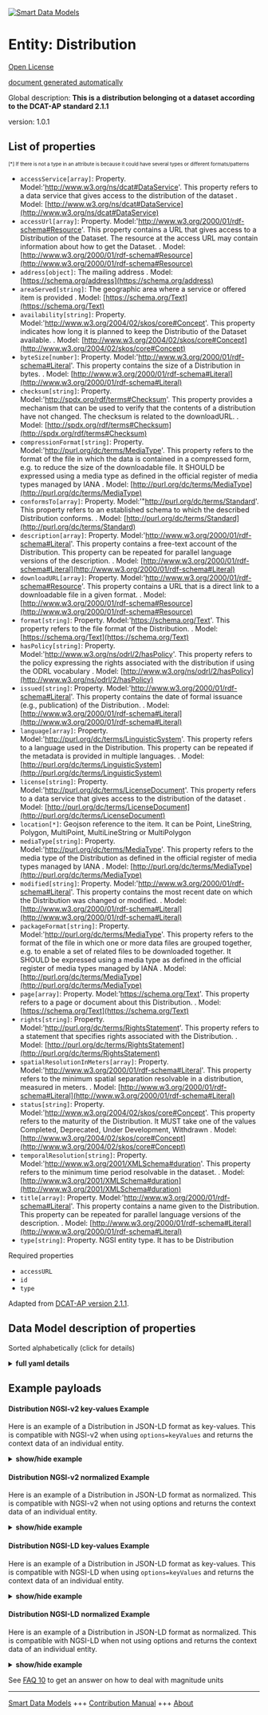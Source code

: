 <!-- 10-Header -->  
[![Smart Data Models](https://smartdatamodels.org/wp-content/uploads/2022/01/SmartDataModels_logo.png "Logo")](https://smartdatamodels.org)  
Entity: Distribution  
====================<!-- /10-Header -->  
<!-- 15-License -->  
[Open License](https://github.com/smart-data-models//dataModel.DCAT-AP/blob/master/Distribution/LICENSE.md)  
[document generated automatically](https://docs.google.com/presentation/d/e/2PACX-1vTs-Ng5dIAwkg91oTTUdt8ua7woBXhPnwavZ0FxgR8BsAI_Ek3C5q97Nd94HS8KhP-r_quD4H0fgyt3/pub?start=false&loop=false&delayms=3000#slide=id.gb715ace035_0_60)  
<!-- /15-License -->  
<!-- 20-Description -->  
Global description: **This is a distribution belonging ot a dataset according to the DCAT-AP standard 2.1.1**  
version: 1.0.1  
<!-- /20-Description -->  
<!-- 30-PropertiesList -->  

## List of properties  

<sup><sub>[*] If there is not a type in an attribute is because it could have several types or different formats/patterns</sub></sup>  
- `accessService[array]`: Property. Model:'http://www.w3.org/ns/dcat#DataService'. This property refers to a data service that gives access to the distribution of the dataset  . Model: [http://www.w3.org/ns/dcat#DataService](http://www.w3.org/ns/dcat#DataService)- `accessUrl[array]`: Property. Model:'http://www.w3.org/2000/01/rdf-schema#Resource'. This property contains a URL that gives access to a Distribution of the Dataset. The resource at the access URL may contain information about how to get the Dataset.  . Model: [http://www.w3.org/2000/01/rdf-schema#Resource](http://www.w3.org/2000/01/rdf-schema#Resource)- `address[object]`: The mailing address  . Model: [https://schema.org/address](https://schema.org/address)- `areaServed[string]`: The geographic area where a service or offered item is provided  . Model: [https://schema.org/Text](https://schema.org/Text)- `availability[string]`: Property. Model:'http://www.w3.org/2004/02/skos/core#Concept'. This property indicates how long it is planned to keep the Distributio of the Dataset available.  . Model: [http://www.w3.org/2004/02/skos/core#Concept](http://www.w3.org/2004/02/skos/core#Concept)- `byteSize[number]`: Property. Model:'http://www.w3.org/2000/01/rdf-schema#Literal'. This property contains the size of a Distribution in bytes.  . Model: [http://www.w3.org/2000/01/rdf-schema#Literal](http://www.w3.org/2000/01/rdf-schema#Literal)- `checksum[string]`: Property. Model:'http://spdx.org/rdf/terms#Checksum'. This property provides a mechanism that can be used to verify that the contents of a distribution have not changed. The checksum is related to the downloadURL.  . Model: [http://spdx.org/rdf/terms#Checksum](http://spdx.org/rdf/terms#Checksum)- `compressionFormat[string]`: Property. Model:'http://purl.org/dc/terms/MediaType'. This property refers to the format of the file in which the data is contained in a compressed form, e.g. to reduce the size of the downloadable file. It SHOULD be expressed using a media type as defined in the official register of media types managed by IANA  . Model: [http://purl.org/dc/terms/MediaType](http://purl.org/dc/terms/MediaType)- `conformsTo[array]`: Property. Model:'"http://purl.org/dc/terms/Standard'. This property refers to an established schema to which the described Distribution conforms.  . Model: [http://purl.org/dc/terms/Standard](http://purl.org/dc/terms/Standard)- `description[array]`: Property. Model:'http://www.w3.org/2000/01/rdf-schema#Literal'. This property contains a free-text account of the Distribution. This property can be repeated for parallel language versions of the description.  . Model: [http://www.w3.org/2000/01/rdf-schema#Literal](http://www.w3.org/2000/01/rdf-schema#Literal)- `downloadURL[array]`: Property. Model:'http://www.w3.org/2000/01/rdf-schema#Resource'. This property contains a URL that is a direct link to a downloadable file in a given format.  . Model: [http://www.w3.org/2000/01/rdf-schema#Resource](http://www.w3.org/2000/01/rdf-schema#Resource)- `format[string]`: Property. Model:'https://schema.org/Text'. This property refers to the file format of the Distribution.  . Model: [https://schema.org/Text](https://schema.org/Text)- `hasPolicy[string]`: Property. Model:'http://www.w3.org/ns/odrl/2/hasPolicy'. This property refers to the policy expressing the rights associated with the distribution if using the ODRL vocabulary  . Model: [http://www.w3.org/ns/odrl/2/hasPolicy](http://www.w3.org/ns/odrl/2/hasPolicy)- `issued[string]`: Property. Model:'http://www.w3.org/2000/01/rdf-schema#Literal'. This property contains the date of formal issuance (e.g., publication) of the Distribution.  . Model: [http://www.w3.org/2000/01/rdf-schema#Literal](http://www.w3.org/2000/01/rdf-schema#Literal)- `language[array]`: Property. Model:'http://purl.org/dc/terms/LinguisticSystem'. This property refers to a language used in the Distribution. This property can be repeated if the metadata is provided in multiple languages.  . Model: [http://purl.org/dc/terms/LinguisticSystem](http://purl.org/dc/terms/LinguisticSystem)- `license[string]`: Property. Model:'http://purl.org/dc/terms/LicenseDocument'. This property refers to a data service that gives access to the distribution of the dataset  . Model: [http://purl.org/dc/terms/LicenseDocument](http://purl.org/dc/terms/LicenseDocument)- `location[*]`: Geojson reference to the item. It can be Point, LineString, Polygon, MultiPoint, MultiLineString or MultiPolygon  - `mediaType[string]`: Property. Model:'http://purl.org/dc/terms/MediaType'. This property refers to the media type of the Distribution as defined in the official register of media types managed by IANA  . Model: [http://purl.org/dc/terms/MediaType](http://purl.org/dc/terms/MediaType)- `modified[string]`: Property. Model:'http://www.w3.org/2000/01/rdf-schema#Literal'. This property contains the most recent date on which the Distribution was changed or modified.  . Model: [http://www.w3.org/2000/01/rdf-schema#Literal](http://www.w3.org/2000/01/rdf-schema#Literal)- `packageFormat[string]`: Property. Model:'http://purl.org/dc/terms/MediaType'. This property refers to the format of the file in which one or more data files are grouped together, e.g. to enable a set of related files to be downloaded together. It SHOULD be expressed using a media type as defined in the official register of media types managed by IANA  . Model: [http://purl.org/dc/terms/MediaType](http://purl.org/dc/terms/MediaType)- `page[array]`: Property. Model:'https://schema.org/Text'. This property refers to a page or document about this Distribution.  . Model: [https://schema.org/Text](https://schema.org/Text)- `rights[string]`: Property. Model:'http://purl.org/dc/terms/RightsStatement'. This property refers to a statement that specifies rights associated with the Distribution.  . Model: [http://purl.org/dc/terms/RightsStatement](http://purl.org/dc/terms/RightsStatement)- `spatialResolutionInMeters[array]`: Property. Model:'http://www.w3.org/2000/01/rdf-schema#Literal'. This property refers to the minimum spatial separation resolvable in a distribution, measured in meters.  . Model: [http://www.w3.org/2000/01/rdf-schema#Literal](http://www.w3.org/2000/01/rdf-schema#Literal)- `status[string]`: Property. Model:'http://www.w3.org/2004/02/skos/core#Concept'. This property refers to the maturity of the Distribution. It MUST take one of the values Completed, Deprecated, Under Development, Withdrawn  . Model: [http://www.w3.org/2004/02/skos/core#Concept](http://www.w3.org/2004/02/skos/core#Concept)- `temporalResolution[string]`: Property. Model:'http://www.w3.org/2001/XMLSchema#duration'. This property refers to the minimum time period resolvable in the dataset.   . Model: [http://www.w3.org/2001/XMLSchema#duration](http://www.w3.org/2001/XMLSchema#duration)- `title[array]`: Property. Model:'http://www.w3.org/2000/01/rdf-schema#Literal'. This property contains a name given to the Distribution. This property can be repeated for parallel language versions of the description.  . Model: [http://www.w3.org/2000/01/rdf-schema#Literal](http://www.w3.org/2000/01/rdf-schema#Literal)- `type[string]`: Property. NGSI entity type. It has to be Distribution  <!-- /30-PropertiesList -->  
<!-- 35-RequiredProperties -->  
Required properties  
- `accessURL`  - `id`  - `type`  <!-- /35-RequiredProperties -->  
<!-- 40-RequiredProperties -->  
Adapted from [DCAT-AP version 2.1.1](https://joinup.ec.europa.eu/collection/semantic-interoperability-community-semic/solution/dcat-application-profile-data-portals-europe/release/211).  
<!-- /40-RequiredProperties -->  
<!-- 50-DataModelHeader -->  
## Data Model description of properties  
Sorted alphabetically (click for details)  
<!-- /50-DataModelHeader -->  
<!-- 60-ModelYaml -->  
<details><summary><strong>full yaml details</strong></summary>    
```yaml  
Distribution:    
  description: This is a distribution belonging ot a dataset according to the DCAT-AP standard 2.1.1    
  properties:    
    accessService:    
      description: "Property. Model:'http://www.w3.org/ns/dcat#DataService'. This property refers to a data service that gives access to the distribution of the dataset"    
      items:    
        description: Property. Every Data service providing access to the distribution    
        type: string    
      type: array    
      x-ngsi:    
        model: "http://www.w3.org/ns/dcat#DataService"    
        type: Property    
    accessUrl:    
      description: "Property. Model:'http://www.w3.org/2000/01/rdf-schema#Resource'. This property contains a URL that gives access to a Distribution of the Dataset. The resource at the access URL may contain information about how to get the Dataset."    
      items:    
        minItems: 1    
        type: string    
      type: array    
      x-ngsi:    
        model: "http://www.w3.org/2000/01/rdf-schema#Resource"    
        type: Property    
    address:    
      description: The mailing address    
      properties:    
        addressCountry:    
          description: 'Property. The country. For example, Spain. Model:''https://schema.org/addressCountry'''    
          type: string    
        addressLocality:    
          description: 'Property. The locality in which the street address is, and which is in the region. Model:''https://schema.org/addressLocality'''    
          type: string    
        addressRegion:    
          description: 'Property. The region in which the locality is, and which is in the country. Model:''https://schema.org/addressRegion'''    
          type: string    
        district:    
          description: 'A district is a type of administrative division that, in some countries, is managed by the local government.'    
          type: string    
        postOfficeBoxNumber:    
          description: 'Property. The post office box number for PO box addresses. For example, 03578. Model:''https://schema.org/postOfficeBoxNumber'''    
          type: string    
        postalCode:    
          description: 'Property. The postal code. For example, 24004. Model:''https://schema.org/https://schema.org/postalCode'''    
          type: string    
        streetAddress:    
          description: 'Property. The street address. Model:''https://schema.org/streetAddress'''    
          type: string    
        streetNr:    
          description: Number identifying a specific property on a public street.    
          type: string    
      type: object    
      x-ngsi:    
        model: https://schema.org/address    
        type: Property    
    areaServed:    
      description: The geographic area where a service or offered item is provided    
      type: string    
      x-ngsi:    
        model: https://schema.org/Text    
        type: Property    
    availability:    
      description: "Property. Model:'http://www.w3.org/2004/02/skos/core#Concept'. This property indicates how long it is planned to keep the Distributio of the Dataset available."    
      type: string    
      x-ngsi:    
        model: "http://www.w3.org/2004/02/skos/core#Concept"    
        type: Property    
    byteSize:    
      description: "Property. Model:'http://www.w3.org/2000/01/rdf-schema#Literal'. This property contains the size of a Distribution in bytes."    
      type: number    
      x-ngsi:    
        model: "http://www.w3.org/2000/01/rdf-schema#Literal"    
        type: Property    
    checksum:    
      description: "Property. Model:'http://spdx.org/rdf/terms#Checksum'. This property provides a mechanism that can be used to verify that the contents of a distribution have not changed. The checksum is related to the downloadURL."    
      type: string    
      x-ngsi:    
        model: "http://spdx.org/rdf/terms#Checksum"    
        type: Property    
    compressionFormat:    
      description: 'Property. Model:''http://purl.org/dc/terms/MediaType''. This property refers to the format of the file in which the data is contained in a compressed form, e.g. to reduce the size of the downloadable file. It SHOULD be expressed using a media type as defined in the official register of media types managed by IANA'    
      type: string    
      x-ngsi:    
        model: http://purl.org/dc/terms/MediaType    
        type: Property    
    conformsTo:    
      description: 'Property. Model:''"http://purl.org/dc/terms/Standard''. This property refers to an established schema to which the described Distribution conforms.'    
      items:    
        description: Property. Every rule o standard the distribution complies with    
        type: string    
      type: array    
      x-ngsi:    
        model: http://purl.org/dc/terms/Standard    
        type: Property    
    description:    
      description: "Property. Model:'http://www.w3.org/2000/01/rdf-schema#Literal'. This property contains a free-text account of the Distribution. This property can be repeated for parallel language versions of the description."    
      items:    
        description: Property. Every description of the distribution in a language    
        type: string    
      type: array    
      x-ngsi:    
        model: "http://www.w3.org/2000/01/rdf-schema#Literal"    
        type: Property    
    downloadURL:    
      description: "Property. Model:'http://www.w3.org/2000/01/rdf-schema#Resource'. This property contains a URL that is a direct link to a downloadable file in a given format."    
      items:    
        description: Property. Every URL available for downloading    
        format: uri    
        type: string    
      type: array    
      x-ngsi:    
        model: "http://www.w3.org/2000/01/rdf-schema#Resource"    
        type: Property    
    format:    
      description: 'Property. Model:''https://schema.org/Text''. This property refers to the file format of the Distribution.'    
      type: string    
      x-ngsi:    
        model: https://schema.org/Text    
        type: Property    
    hasPolicy:    
      description: 'Property. Model:''http://www.w3.org/ns/odrl/2/hasPolicy''. This property refers to the policy expressing the rights associated with the distribution if using the ODRL vocabulary'    
      type: string    
      x-ngsi:    
        model: http://www.w3.org/ns/odrl/2/hasPolicy    
        type: Property    
    issued:    
      description: "Property. Model:'http://www.w3.org/2000/01/rdf-schema#Literal'. This property contains the date of formal issuance (e.g., publication) of the Distribution."    
      format: date-time    
      type: string    
      x-ngsi:    
        model: "http://www.w3.org/2000/01/rdf-schema#Literal"    
        type: Property    
    language:    
      description: 'Property. Model:''http://purl.org/dc/terms/LinguisticSystem''. This property refers to a language used in the Distribution. This property can be repeated if the metadata is provided in multiple languages.'    
      items:    
        description: Property. Every language included    
        type: string    
      type: array    
      x-ngsi:    
        model: http://purl.org/dc/terms/LinguisticSystem    
        type: Property    
    license:    
      description: 'Property. Model:''http://purl.org/dc/terms/LicenseDocument''. This property refers to a data service that gives access to the distribution of the dataset'    
      type: string    
      x-ngsi:    
        model: http://purl.org/dc/terms/LicenseDocument    
        type: Property    
    location:    
      description: 'Geojson reference to the item. It can be Point, LineString, Polygon, MultiPoint, MultiLineString or MultiPolygon'    
      oneOf:    
        - description: GeoProperty. Geojson reference to the item. Point    
          properties:    
            bbox:    
              items:    
                type: number    
              minItems: 4    
              type: array    
            coordinates:    
              items:    
                type: number    
              minItems: 2    
              type: array    
            type:    
              enum:    
                - Point    
              type: string    
          required:    
            - type    
            - coordinates    
          title: GeoJSON Point    
          type: object    
        - description: GeoProperty. Geojson reference to the item. LineString    
          properties:    
            bbox:    
              items:    
                type: number    
              minItems: 4    
              type: array    
            coordinates:    
              items:    
                items:    
                  type: number    
                minItems: 2    
                type: array    
              minItems: 2    
              type: array    
            type:    
              enum:    
                - LineString    
              type: string    
          required:    
            - type    
            - coordinates    
          title: GeoJSON LineString    
          type: object    
        - description: GeoProperty. Geojson reference to the item. Polygon    
          properties:    
            bbox:    
              items:    
                type: number    
              minItems: 4    
              type: array    
            coordinates:    
              items:    
                items:    
                  items:    
                    type: number    
                  minItems: 2    
                  type: array    
                minItems: 4    
                type: array    
              type: array    
            type:    
              enum:    
                - Polygon    
              type: string    
          required:    
            - type    
            - coordinates    
          title: GeoJSON Polygon    
          type: object    
        - description: GeoProperty. Geojson reference to the item. MultiPoint    
          properties:    
            bbox:    
              items:    
                type: number    
              minItems: 4    
              type: array    
            coordinates:    
              items:    
                items:    
                  type: number    
                minItems: 2    
                type: array    
              type: array    
            type:    
              enum:    
                - MultiPoint    
              type: string    
          required:    
            - type    
            - coordinates    
          title: GeoJSON MultiPoint    
          type: object    
        - description: GeoProperty. Geojson reference to the item. MultiLineString    
          properties:    
            bbox:    
              items:    
                type: number    
              minItems: 4    
              type: array    
            coordinates:    
              items:    
                items:    
                  items:    
                    type: number    
                  minItems: 2    
                  type: array    
                minItems: 2    
                type: array    
              type: array    
            type:    
              enum:    
                - MultiLineString    
              type: string    
          required:    
            - type    
            - coordinates    
          title: GeoJSON MultiLineString    
          type: object    
        - description: GeoProperty. Geojson reference to the item. MultiLineString    
          properties:    
            bbox:    
              items:    
                type: number    
              minItems: 4    
              type: array    
            coordinates:    
              items:    
                items:    
                  items:    
                    items:    
                      type: number    
                    minItems: 2    
                    type: array    
                  minItems: 4    
                  type: array    
                type: array    
              type: array    
            type:    
              enum:    
                - MultiPolygon    
              type: string    
          required:    
            - type    
            - coordinates    
          title: GeoJSON MultiPolygon    
          type: object    
      x-ngsi:    
        type: GeoProperty    
    mediaType:    
      description: 'Property. Model:''http://purl.org/dc/terms/MediaType''. This property refers to the media type of the Distribution as defined in the official register of media types managed by IANA'    
      type: string    
      x-ngsi:    
        model: http://purl.org/dc/terms/MediaType    
        type: Property    
    modified:    
      description: "Property. Model:'http://www.w3.org/2000/01/rdf-schema#Literal'. This property contains the most recent date on which the Distribution was changed or modified."    
      format: date-time    
      type: string    
      x-ngsi:    
        model: "http://www.w3.org/2000/01/rdf-schema#Literal"    
        type: Property    
    packageFormat:    
      description: 'Property. Model:''http://purl.org/dc/terms/MediaType''. This property refers to the format of the file in which one or more data files are grouped together, e.g. to enable a set of related files to be downloaded together. It SHOULD be expressed using a media type as defined in the official register of media types managed by IANA'    
      type: string    
      x-ngsi:    
        model: http://purl.org/dc/terms/MediaType    
        type: Property    
    page:    
      description: 'Property. Model:''https://schema.org/Text''. This property refers to a page or document about this Distribution.'    
      items:    
        description: Property. Every page providing information about the distribution    
        type: string    
      type: array    
      x-ngsi:    
        model: https://schema.org/Text    
        type: Property    
    rights:    
      description: 'Property. Model:''http://purl.org/dc/terms/RightsStatement''. This property refers to a statement that specifies rights associated with the Distribution.'    
      type: string    
      x-ngsi:    
        model: http://purl.org/dc/terms/RightsStatement    
        type: Property    
    spatialResolutionInMeters:    
      description: "Property. Model:'http://www.w3.org/2000/01/rdf-schema#Literal'. This property refers to the minimum spatial separation resolvable in a distribution, measured in meters."    
      type: array    
      x-ngsi:    
        model: "http://www.w3.org/2000/01/rdf-schema#Literal"    
        type: Property    
    status:    
      description: "Property. Model:'http://www.w3.org/2004/02/skos/core#Concept'. This property refers to the maturity of the Distribution. It MUST take one of the values Completed, Deprecated, Under Development, Withdrawn"    
      enum:    
        - Completed    
        - Deprecated    
        - Under Development    
        - Withdrawn    
      type: string    
      x-ngsi:    
        model: "http://www.w3.org/2004/02/skos/core#Concept"    
        type: Property    
    temporalResolution:    
      description: "Property. Model:'http://www.w3.org/2001/XMLSchema#duration'. This property refers to the minimum time period resolvable in the dataset. "    
      format: duration    
      type: string    
      x-ngsi:    
        model: "http://www.w3.org/2001/XMLSchema#duration"    
        type: Property    
    title:    
      description: "Property. Model:'http://www.w3.org/2000/01/rdf-schema#Literal'. This property contains a name given to the Distribution. This property can be repeated for parallel language versions of the description."    
      items:    
        description: Property. Every language description of the distribution title    
        type: string    
      type: array    
      x-ngsi:    
        model: "http://www.w3.org/2000/01/rdf-schema#Literal"    
        type: Property    
    type:    
      description: Property. NGSI entity type. It has to be Distribution    
      enum:    
        - Distribution    
      type: string    
      x-ngsi:    
        type: Property    
  required:    
    - accessURL    
    - id    
    - type    
  type: object    
  x-derived-from: ""    
  x-disclaimer: 'Redistribution and use in source and binary forms, with or without modification, are permitted  provided that the license conditions are met. Copyleft (c) 2022 Contributors to Smart Data Models Program'    
  x-license-url: https://github.com/smart-data-models/dataModel.DCAT-AP/blob/master/Distribution/LICENSE.md    
  x-model-schema: https://smart-data-models.github.io/dataModel.DCAT-AP/Distribution/schema.json    
  x-model-tags: ""    
  x-version: 1.0.1    
```  
</details>    
<!-- /60-ModelYaml -->  
<!-- 70-MiddleNotes -->  
<!-- /70-MiddleNotes -->  
<!-- 80-Examples -->  
## Example payloads    
#### Distribution NGSI-v2 key-values Example    
Here is an example of a Distribution in JSON-LD format as key-values. This is compatible with NGSI-v2 when  using `options=keyValues` and returns the context data of an individual entity.  
<details><summary><strong>show/hide example</strong></summary>    
```json  
{  
  "id": "urn:ngsi-ld:Distribution:id:NUZE:76215118",  
  "type": "Distribution",  
  "accessService": [  
    ""  
  ],  
  "accessURL": [  
    "https://datos.comunidad.madrid/catalogo/dataset/134210b4-3fbc-457d-8064-18d6d8cc785e/resource/fca9a0ef-60b3-44bc-8a69-c17d607b122d/download/alojamientos_turisticos.csv"  
  ],  
  "address": {  
    "addressCountry": "Luxembourg",  
    "addressLocality": "Luxembourg",  
    "addressRegion": "Luxembourg",  
    "postOfficeBoxNumber": "",  
    "postalCode": "24004",  
    "streetAddress": "Luxembourg platz 2"  
  },  
  "availability": "yes",  
  "byteSize": 43503,  
  "checksum": "H3FR.",  
  "compressionFormat": "",  
  "description": [  
    "Distribution of open data portals in csv"],  
  "page": [],  
  "downloadURL": [  
    "urn:ngsi-ld:DistributionDCAT-AP:items:HVWX:12201868",  
    "urn:ngsi-ld:DistributionDCAT-AP:items:ICPI:96947751"  
  ],  
  "format": " text/csv",  
  "hasPolicy": "Open data policy.",  
  "language": [  
    "EN",  
    "ES"  
  ],  
  "license": "CC-BY",  
  "conformsTo": [],  
  "location": {  
    "coordinates": [  
      -67.057831,  
      67.968509  
    ],  
    "type": "Point"  
  },  
  "mediaType": "",  
  "modified": "1986-03-28T19:56:43Z",  
  "packagingFormat": "zip",  
  "issued": "1997-05-06T05:04:10Z",  
  "rights": "copyleft",  
  "spatialResolutionInMeters": [  
    0.5,  
    0.5  
  ],  
  "status": "Withdrawn",  
  "temporalResolution":  
    "PT15M",  
  "title": [  
    "Dataset base"  
  ]  
}  
```  
</details>  
#### Distribution NGSI-v2 normalized Example    
Here is an example of a Distribution in JSON-LD format as normalized. This is compatible with NGSI-v2 when not using options and returns the context data of an individual entity.  
<details><summary><strong>show/hide example</strong></summary>    
```json  
{  
  "id": "urn:ngsi-ld:Distribution:id:NUZE:76215118",  
  "type": "Distribution",  
  "description": {  
    "type": "Text",  
    "value": [  
      "Distribution of open data portals in csv"  
    ]  
  },  
  "location": {  
    "type": "geo:json",  
    "value": {  
      "type": "Point",  
      "coordinates": [  
        -67.057831,  
        67.968509  
      ]  
    }  
  },  
  "address": {  
    "type": "PostalAddress",  
    "value": {  
      "streetAddress": "Luxembourg platz 2",  
      "addressLocality": "Luxembourg",  
      "addressRegion": "Luxembourg",  
      "addressCountry": "Luxembourg",  
      "postalCode": "24004",  
      "postOfficeBoxNumber": ""  
    }  
  },  
  "accessURL": {  
    "type": "array",  
    "value": [  
      "https://datos.comunidad.madrid/catalogo/dataset/134210b4-3fbc-457d-8064-18d6d8cc785e/resource/fca9a0ef-60b3-44bc-8a69-c17d607b122d/download/alojamientos_turisticos.csv"  
    ]  
  },  
  "availability": {  
    "type": "Text",  
    "value": "yes"  
  },  
  "format": {  
    "type": "Text",  
    "value": " text/csv"  
  },  
  "license": {  
    "type": "Text",  
    "value": "CC-BY"  
  },  
  "accessService": {  
    "type": "array",  
    "value": [  
      ""  
    ]  
  },  
  "byteSize": {  
    "type": "array",  
    "value": 43503  
  },  
  "checksum": {  
    "type": "Text",  
    "value": "H3FR."  
  },  
  "compressionFormat": {  
    "type": "Text",  
    "value": ""  
  },  
  "page": {  
    "type": "array",  
    "value": [  
    ]  
  },  
  "downloadURL": {  
    "type": "array",  
    "value": [  
      "urn:ngsi-ld:DistributionDCAT-AP:items:HVWX:12201868",  
      "urn:ngsi-ld:DistributionDCAT-AP:items:ICPI:96947751"  
    ]  
  },  
  "hasPolicy": {  
    "type": "Text",  
    "value": "Open data policy."  
  },  
  "language": {  
    "type": "array",  
    "value": [  
      "EN",  
      "ES"  
    ]  
  },  
  "conformsTo": {  
    "type": "array",  
    "value": [  
    ]  
  },  
  "mediaType": {  
    "type": "Text",  
    "value": ""  
  },  
  "packagingFormat": {  
    "type": "Text",  
    "value": "zip"  
  },  
  "issued": {  
    "type": "DateTime",  
    "value": "1997-05-06T05:04:10Z"  
  },  
  "rights": {  
    "type": "Text",  
    "value": "copyleft"  
  },  
  "spatialResolutionInMeters": {  
    "type": "array",  
    "value": [  
      0.5,  
      0.5  
    ]  
  },  
  "status": {  
    "type": "Text",  
    "value": "Withdrawn"  
  },  
  "temporalResolution": {  
    "type": "array",  
    "value": "PT17S"  
  },  
  "title": {  
    "type": "array",  
    "value": [  
      "Dataset base"  
    ]  
  },  
  "modified": {  
    "type": "DateTime",  
    "value": "1986-03-28T19:56:43Z"  
  }  
}  
```  
</details>  
#### Distribution NGSI-LD key-values Example    
Here is an example of a Distribution in JSON-LD format as key-values. This is compatible with NGSI-LD when  using `options=keyValues` and returns the context data of an individual entity.  
<details><summary><strong>show/hide example</strong></summary>    
```json  
{  
  "id": "urn:ngsi-ld:Distribution:id:NUZE:76215118",  
  "type": "Distribution",  
  "accessService": [  
    ""  
  ],  
  "accessURL": [  
    "https://datos.comunidad.madrid/catalogo/dataset/134210b4-3fbc-457d-8064-18d6d8cc785e/resource/fca9a0ef-60b3-44bc-8a69-c17d607b122d/download/alojamientos_turisticos.csv"  
  ],  
  "address": {  
    "addressCountry": "Luxembourg",  
    "addressLocality": "Luxembourg",  
    "addressRegion": "Luxembourg",  
    "postOfficeBoxNumber": "",  
    "postalCode": "24004",  
    "streetAddress": "Luxembourg platz 2"  
  },  
  "availability": "yes",  
  "byteSize": 43503,  
  "checksum": "H3FR.",  
  "compressionFormat": "",  
  "description": [  
    "Distribution of open data portals in csv"  
  ],  
  "page": [],  
  "downloadURL": [  
    "urn:ngsi-ld:DistributionDCAT-AP:items:HVWX:12201868",  
    "urn:ngsi-ld:DistributionDCAT-AP:items:ICPI:96947751"  
  ],  
  "format": " text/csv",  
  "hasPolicy": "Open data policy.",  
  "language": [  
    "EN",  
    "ES"  
  ],  
  "license": "CC-BY",  
  "conformsTo": [],  
  "location": {  
    "coordinates": [  
      -67.057831,  
      67.968509  
    ],  
    "type": "Point"  
  },  
  "mediaType": "",  
  "modified": "1986-03-28T19:56:43Z",  
  "packagingFormat": "zip",  
  "issued": "1997-05-06T05:04:10Z",  
  "rights": "copyleft",  
  "spatialResolutionInMeters": [  
    0.5,  
    0.5  
  ],  
  "status": "Withdrawn",  
  "temporalResolution": "PT15S",  
  "title": [  
    "Dataset base"  
  ],  
  "@context": [  
    "https://raw.githubusercontent.com/smart-data-models/dataModel.DCAT-AP/master/context.jsonld"  
  ]  
}  
```  
</details>  
#### Distribution NGSI-LD normalized Example    
Here is an example of a Distribution in JSON-LD format as normalized. This is compatible with NGSI-LD when not using options and returns the context data of an individual entity.  
<details><summary><strong>show/hide example</strong></summary>    
```json  
{  
  "id": "urn:ngsi-ld:Distribution:id:NUZE:76215118",  
  "type": "Distribution",  
  "accessService": {  
    "type": "Property",  
    "value": [  
      ""  
    ]  
  },  
  "accessURL": {  
    "type": "Property",  
    "value": [  
      "https://datos.comunidad.madrid/catalogo/dataset/134210b4-3fbc-457d-8064-18d6d8cc785e/resource/fca9a0ef-60b3-44bc-8a69-c17d607b122d/download/alojamientos_turisticos.csv"  
    ]  
  },  
  "address": {  
    "type": "Property",  
    "value": {  
      "streetAddress": "Luxembourg platz 2",  
      "addressLocality": "Luxembourg",  
      "addressRegion": "Luxembourg",  
      "addressCountry": "Luxembourg",  
      "postalCode": "24004",  
      "postOfficeBoxNumber": ""  
    }  
  },  
  "availability": {  
    "type": "Property",  
    "value": "yes"  
  },  
  "byteSize": {  
    "type": "Property",  
    "value": 43503  
  },  
  "checksum": {  
    "type": "Property",  
    "value": "H3FR."  
  },  
  "compressionFormat": {  
    "type": "Property",  
    "value": ""  
  },  
  "dataProvider": {  
    "type": "Property",  
    "value": "Meloda.org"  
  },  
  "modified": {  
    "type": "Property",  
    "value": {  
      "@type": "DateTime",  
      "@value": "1970-07-14T10:48:19Z"  
    }  
  },  
  "description": {  
    "type": "Property",  
    "value": [  
      "Distribution of open data portals in csv"  
    ]  
  },  
  "documentation": {  
    "type": "Property",  
    "value": []  
  },  
  "downloadURL": {  
    "type": "Property",  
    "value": [  
      "urn:ngsi-ld:DistributionDCAT-AP:items:HVWX:12201868",  
      "urn:ngsi-ld:DistributionDCAT-AP:items:ICPI:96947751"  
    ]  
  },  
  "format": {  
    "type": "Property",  
    "value": " text/csv"  
  },  
  "hasPolicy": {  
    "type": "Property",  
    "value": "Open data policy."  
  },  
  "language": {  
    "type": "Property",  
    "value": [  
      "EN",  
      "ES"  
    ]  
  },  
  "license": {  
    "type": "Property",  
    "value": "CC-BY"  
  },  
  "conformsTo": {  
    "type": "Property",  
    "value": []  
  },  
  "location": {  
    "type": "Property",  
    "value": {  
      "type": "Point",  
      "coordinates": [  
        -67.057831,  
        67.968509  
      ]  
    }  
  },  
  "mediaType": {  
    "type": "Property",  
    "value": ""  
  },  
  "packagingFormat": {  
    "type": "Property",  
    "value": "zip"  
  },  
  "issued": {  
    "type": "Property",  
    "value": {  
      "@type": "DateTime",  
      "@value": "1997-05-06T05:04:10Z"  
    }  
  },  
  "rights": {  
    "type": "Property",  
    "value": "copyleft"  
  },  
  "spatialResolutionInMeters": {  
    "type": "Property",  
    "value": [  
      0.5,  
      0.5  
    ]  
  },  
  "status": {  
    "type": "Property",  
    "value": "Withdrawn"  
  },  
  "temporalResolution": {  
    "type": "Property",  
    "value": [  
      2,  
      10  
    ]  
  },  
  "title": {  
    "type": "Property",  
    "value": [  
      "Dataset base"  
    ]  
  },  
  "@context": [  
    "https://raw.githubusercontent.com/smart-data-models/dataModel.DCAT-AP/master/context.jsonld"  
  ]  
}  
```  
</details><!-- /80-Examples -->  
<!-- 90-FooterNotes -->  
<!-- /90-FooterNotes -->  
<!-- 95-Units -->  
See [FAQ 10](https://smartdatamodels.org/index.php/faqs/) to get an answer on how to deal with magnitude units  
<!-- /95-Units -->  
<!-- 97-LastFooter -->  
---  
[Smart Data Models](https://smartdatamodels.org) +++ [Contribution Manual](https://bit.ly/contribution_manual) +++ [About](https://bit.ly/Introduction_SDM)<!-- /97-LastFooter -->  
